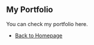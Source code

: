 ## My Portfolio
 You can check my portfolio here.

 * [Back to Homepage](https://garaquest.github.io)
